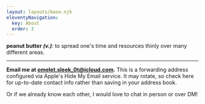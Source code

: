 ```yaml
---
layout: layouts/base.njk
eleventyNavigation:
  key: About
  order: 3
---
```


**peanut butter *(v.)***: to spread one's time and resources thinly over many different areas.

---

**Email me at [omelet.sleek_0t@icloud.com](mailto:omelet.sleek_0t@icloud.com).** This is a forwarding address configured via Apple's Hide My Email service. It may rotate, so check here for up-to-date contact info rather than saving in your address book.

Or if we already know each other, I would love to chat in person or over DM!